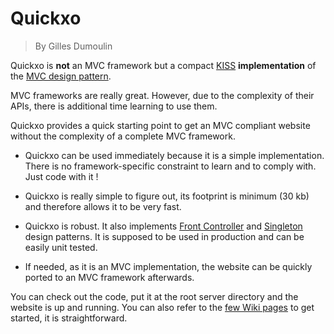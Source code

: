 # Quickxo
> By Gilles Dumoulin

Quickxo is **not** an MVC framework but a compact [KISS](https://en.wikipedia.org/wiki/KISS_principle) **implementation** of the [MVC design pattern](https://en.wikipedia.org/wiki/Model%E2%80%93view%E2%80%93controller).

MVC frameworks  are really great. However, due to the complexity of their APIs, 
there is additional time learning to use them.

Quickxo provides a quick starting point to get an MVC compliant website without the 
complexity of a complete MVC framework.

- Quickxo can be used immediately because it is a simple implementation. There is no
framework-specific constraint to learn and to comply with. Just code with it !

- Quickxo is really simple to figure out, its footprint is minimum (30 kb) and 
therefore allows it to be very fast.

- Quickxo is robust. It also implements [Front Controller](https://en.wikipedia.org/wiki/Front_controller) and 
[Singleton](https://en.wikipedia.org/wiki/Singleton_pattern) design patterns. 
It is supposed to be used in production and can be easily unit tested.

- If needed, as it is an MVC implementation, the website can be quickly ported to an MVC framework afterwards.

You can check out the code, put it at the root server directory and the website is up and running.
You can also refer to the [few Wiki pages](https://github.com/Quickxo/quickxo-java/wiki) to get started, it is straightforward.

